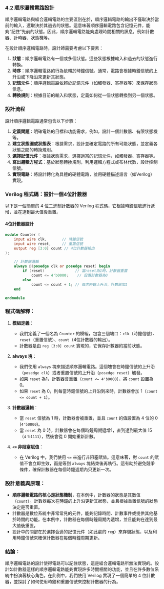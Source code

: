 ### 4.2 順序邏輯電路設計

順序邏輯電路與組合邏輯電路的主要區別在於，順序邏輯電路的輸出不僅取決於當前的輸入，還取決於其過去的狀態。這意味著順序邏輯電路包含記憶元件，能夠“記住”先前的狀態。因此，順序邏輯電路能夠處理時間相關的訊息，例如計數器、計時器、狀態機等。

在設計順序邏輯電路時，設計師需要考慮以下要素：

1. **狀態**：順序邏輯電路有一個或多個狀態。這些狀態根據輸入和過去的狀態進行轉換。
2. **時序**：順序邏輯電路的行為依賴於時鐘信號。通常，電路會根據時鐘信號的上升沿或下降沿來更新其狀態。
3. **記憶元件**：順序邏輯電路依賴於記憶元件（如觸發器、寄存器等）來保存狀態信息。
4. **轉換規則**：根據目前的輸入和狀態，定義如何從一個狀態轉換到另一個狀態。

### 設計流程

設計順序邏輯電路通常包含以下步驟：

1. **定義問題**：明確電路的目標和功能需求，例如，設計一個計數器、有限狀態機等。
2. **建立狀態圖或狀態表**：根據需求，設計並確定電路的所有可能狀態，並定義各狀態之間的轉換規則。
3. **選擇記憶元件**：根據狀態需求，選擇適當的記憶元件，如觸發器、寄存器等。
4. **寫出邏輯方程式**：基於狀態轉換規則，利用邏輯方程式或布林代數，設計控制信號。
5. **實現電路**：將設計轉化為具體的硬體電路，並用硬體描述語言（如Verilog）實現。

### Verilog 程式碼：設計一個4位計數器

以下是一個簡單的 4 位二進制計數器的 Verilog 程式碼，它根據時鐘信號進行遞增，並在達到最大值後重置。

#### 4位計數器設計

```verilog
module Counter (
    input wire clk,       // 時鐘信號
    input wire reset,     // 重置信號
    output reg [3:0] count // 4位計數器輸出
);

    // 計數器邏輯
    always @(posedge clk or posedge reset) begin
        if (reset)              // 當reset為1時，計數器重置
            count <= 4'b0000;    // 設置計數器為0
        else
            count <= count + 1; // 每次時鐘上升沿，計數器加1
    end

endmodule
```

### 程式碼解釋：

1. **模組定義**：
    - 我們定義了一個名為 `Counter` 的模組，包含三個端口：`clk`（時鐘信號）、`reset`（重置信號）、`count`（4位計數器的輸出）。
    - 計數器是由 `reg [3:0] count` 實現的，它保存計數器的當前狀態。

2. **always 塊**：
    - 我們使用 `always` 塊來描述順序邏輯電路。這個塊會在時鐘信號的上升沿（`posedge clk`）或者重置信號的上升沿（`posedge reset`）觸發。
    - 如果 `reset` 為1，計數器會重置（`count <= 4'b0000`），將 `count` 設置為 0。
    - 如果 `reset` 為 0，則每當時鐘信號的上升沿到來時，計數器會加 1（`count <= count + 1`）。

3. **計數器邏輯**：
    - 當 `reset` 信號為 1 時，計數器會被重置，並且 `count` 的值設置為 4 位的 0 (`4'b0000`)。
    - 當 `reset` 為 0 時，計數器會在每個時鐘周期遞增1，直到達到最大值 15（`4'b1111`），然後會從 0 開始重新計數。

4. **`<=` 非阻塞賦值**：
    - 在 Verilog 中，我們使用 `<=` 來進行非阻塞賦值。這意味著，對 `count` 的賦值不會立即生效，而是等到 `always` 塊結束後再執行。這有助於避免競爭條件，確保計數器在每個時鐘週期內只更新一次。

### 設計意義與原理：

- **順序邏輯電路的核心是狀態機制**，在本例中，計數器的狀態是其數值（`count`）。計數器每次在時鐘的上升沿更新其狀態，並且根據重置信號的狀態決定是否重置。
- 計數器是數位系統中非常常見的元件，能夠記錄時間、計數事件或提供其他基於時間的功能。在本例中，計數器在每個時鐘周期內遞增，並且能夠在達到最大值後重置。
- 設計中的關鍵在於選擇合適的記憶元件（如此處的 `reg`）來存儲狀態，以及利用時鐘信號來確保計數器在每個時鐘周期更新。

### 結論：

順序邏輯電路的設計使得電路可以記住狀態，這是組合邏輯電路所無法實現的。設計如計數器這樣的順序邏輯電路能夠實現許多時間相關的功能，並且在許多數位系統中扮演著核心角色。在此例中，我們使用 Verilog 實現了一個簡單的 4 位計數器，並探討了如何使用時鐘和重置信號來控制計數器的行為。